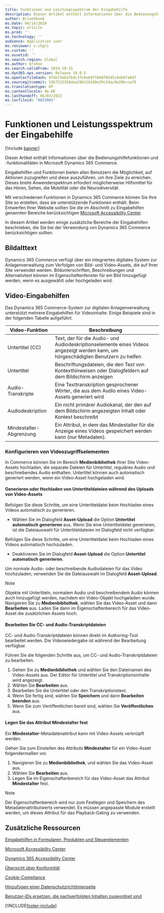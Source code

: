 ```yaml
---
title: Funktionen und Leistungsspektrum der Eingabehilfe
description: Dieser Artikel enthält Informationen über die Bedienungshilfefunktionen und -funktionalitäten in Microsoft Dynamics 365 Commerce.
author: BrianShook
ms.date: 04/14/2020
ms.topic: article
ms.prod: ''
ms.technology: ''
audience: Application user
ms.reviewer: v-chgri
ms.custom: ''
ms.assetid: ''
ms.search.region: Global
ms.author: brshoo
ms.search.validFrom: 2019-10-31
ms.dyn365.ops.version: Release 10.0.5
ms.openlocfilehash: 8f4e73ebaf6dc3fc6eb97f69df8545c9ab9fa9df
ms.sourcegitcommit: 52b7225350daa29b1263d8e29c54ac9e20bcca70
ms.translationtype: HT
ms.contentlocale: de-DE
ms.lasthandoff: 06/03/2022
ms.locfileid: "8853901"
---
```

# <a name="accessibility-features-and-capabilities"></a>Funktionen und Leistungsspektrum der Eingabehilfe

[!include [banner](includes/banner.md)]

Dieser Artikel enthält Informationen über die Bedienungshilfefunktionen und -funktionalitäten in Microsoft Dynamics 365 Commerce.

Eingabehilfen und Funktionen bieten allen Benutzern die Möglichkeit, auf Aktionen zuzugreifen und diese auszuführen, um ihre Ziele zu erreichen. Dieses breite Anwenderspektrum erfordert möglicherweise Hilfsmittel für das Hören, Sehen, die Mobilität oder die Neurodiversität.

Mit verschiedenen Funktionen in Dynamics 365 Commerce können Sie Ihre Site so erstellen, dass sie unterstützende Funktionen enthält. Beim Entwerfen Ihrer Website sollten Sie die im Abschnitt zu Eingabehilfen genannten Bereiche berücksichtigen [Microsoft Accessibility Center](https://www.microsoft.com/accessibility). 

In diesem Artikel werden einige zusätzliche Bereiche der Eingabehilfen beschrieben, die Sie bei der Verwendung von Dynamics 365 Commerce berücksichtigen sollten.

## <a name="image-alt-text"></a>Bildalttext

Dynamics 365 Commerce verfügt über ein integriertes digitales System zur Anlagenverwaltung zum Verfolgen von Bild- und Video-Assets, die auf Ihrer Site verwendet werden. Bildunterschriften, Beschreibungen und Alternativtext können im Eigenschaftenfenster für ein Bild hinzugefügt werden, wenn es ausgewählt oder hochgeladen wird.

## <a name="video-accessibility"></a>Video-Eingabehilfen

Das Dynamics 365 Commerce-System zur digitalen Anlagenverwaltung unterstützt mehrere Eingabehilfen für Videoinhalte. Einige Beispiele sind in der folgenden Tabelle aufgeführt.

| Video-Funktion               | Beschreibung |
|-----------------------------|-------------|
| Untertitel (CC)      | Text, der für die Audio- und Audiodeskriptionselemente eines Videos angezeigt werden kann, um hörgeschädigten Benutzern zu helfen |
| Untertitel                   | Beschriftungsdateien, die den Text von Kontexthinweisen oder Dialogfeldern auf dem Bildschirm anzeigen |
| Audio-Transkripte           | Eine Texttranskription gesprochener Wörter, die aus dem Audio eines Video-Assets generiert wird |
| Audiodeskription           | Ein nicht primärer Audiokanal, der den auf dem Bildschirm angezeigten Inhalt oder Kontext beschreibt |
| Mindestalter-Abgrenzung            | Ein Attribut, in dem das Mindestalter für die Anzeige eines Videos gespeichert werden kann (nur Metadaten). |

### <a name="configure-video-accessibility-elements"></a>Konfigurieren von Videozugriffselementen

In Commerce können Sie im Bereich **Medienbibliothek** Ihrer Site Video-Assets hochladen, die separate Dateien für Untertitel, reguläres Audio und beschreibendes Audio enthalten. Untertitel können auch automatisch generiert werden, wenn ein Video-Asset hochgeladen wird.

#### <a name="generate-or-upload-closed-caption-files-during-video-asset-upload"></a>Generieren oder Hochladen von Untertiteldateien während des Uploads von Video-Assets

Befolgen Sie diese Schritte, um eine Untertiteldatei beim Hochladen eines Videos automatisch zu generieren.

- Wählen Sie im Dialogfeld **Asset-Upload** die Option **Untertitel automatisch generieren** aus. Wenn Sie eine Untertiteldatei generieren, ist die Dateiauswahl für Untertiteldateien im Dialogfeld nicht verfügbar.

Befolgen Sie diese Schritte, um eine Untertiteldatei beim Hochladen eines Videos automatisch hochzuladen.

- Deaktivieren Sie im Dialogfeld **Asset-Upload** die Option **Untertitel automatisch generieren**.

Um normale Audio- oder beschreibende Audiodateien für das Video hochzuladen, verwenden Sie die Dateiauswahl im Dialogfeld **Asset-Upload**.

> [!NOTE]
> Objekte mit Untertiteln, normalem Audio und beschreibendem Audio können auch hinzugefügt werden, nachdem ein Video-Objekt hochgeladen wurde. Navigieren Sie zu **Medienbibliothek**, wählen Sie das Video-Asset und dann **Bearbeiten** aus. Laden Sie dann im Eigenschaftenbereich für das Video-Asset die zusätzlichen Assets hoch.

#### <a name="edit-cc-and-audio-transcript-files"></a>Bearbeiten Sie CC- und Audio-Transkriptdateien

CC- und Audio-Transkriptdateien können direkt im Authoring-Tool bearbeitet werden. Die Videowiedergabe ist während der Bearbeitung verfügbar.

Führen Sie die folgenden Schritte aus, um CC- und Audio-Transkriptdateien zu bearbeiten.

1. Gehen Sie zu **Medienbibliothek** und wählen Sie den Dateinamen des Video-Assets aus. Der Editor für Untertitel und Transkriptionsinhalte wird angezeigt.
1. Wählen Sie **Bearbeiten** aus.
1. Bearbeiten Sie die Untertitel oder den Transkriptionstext.
1. Wenn Sie fertig sind, wählen Sie **Speichern** und dann **Bearbeiten beenden** aus.
1. Wenn Sie zum Veröffentlichen bereit sind, wählen Sie **Veröffentlichen** aus.

#### <a name="set-the-minimum-age-attribute"></a>Legen Sie das Attribut Mindestalter fest

Ein **Mindestalter**-Metadatenattribut kann mit Video-Assets verknüpft werden.

Gehen Sie zum Einstellen des Attributs **Mindestalter** für ein Video-Asset folgendermaßen vor.

1. Navigieren Sie zu **Medienbibliothek**, und wählen Sie das Video-Asset aus.
1. Wählen Sie **Bearbeiten** aus.
1. Legen Sie im Eigenschaftenbereich für das Video-Asset das Attribut **Mindestalter** fest.

> [!NOTE]
> Der Eigenschaftenbereich wird nur zum Festlegen und Speichern des Metadatenattributwerts verwendet. Es müssen angepasste Module erstellt werden, um dieses Attribut für das Playback-Gating zu verwenden.

## <a name="additional-resources"></a>Zusätzliche Ressourcen

[Eingabehilfen in Formularen, Produkten und Steuerelementen](/dynamics365/unified-operations/dev-itpro/user-interface/enable-accessibility)

[Microsoft Accessibility Center](https://www.microsoft.com/accessibility)

[Dynamics 365 Accessibility Center](/dynamics365/get-started/accessibility/index)

[Übersicht über Konformität](compliance-overview.md)

[Cookie-Compliance](cookie-compliance.md)

[Hinzufügen einer Datenschutzrichtlinienseite](add-privacy-page.md)

[Benutzer-IDs ersetzen, die nachverfolgten Inhalten zugeordnet sind](replace-IDs-tracked-changes.md)


[!INCLUDE[footer-include](../includes/footer-banner.md)]